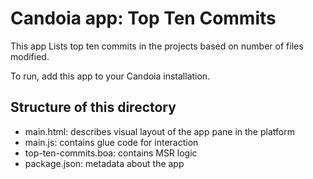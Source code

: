 
# Candoia app: Top Ten Commits

This app Lists top ten commits in the projects based on number of files modified.

To run, add this app to your Candoia installation.


## Structure of this directory

* main.html: describes visual layout of the app pane in the platform
* main.js: contains glue code for interaction
* top-ten-commits.boa: contains MSR logic
* package.json: metadata about the app
